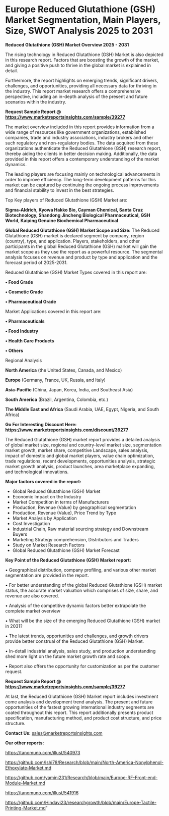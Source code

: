 # Europe Reduced Glutathione (GSH) Market Segmentation, Main Players, Size, SWOT Analysis 2025 to 2031

<Strong> Reduced Glutathione (GSH) Market Overview 2025 - 2031</strong>

The rising technology in Reduced Glutathione (GSH) Market is also depicted in this research report. Factors that are boosting the growth of the market, and giving a positive push to thrive in the global market is explained in detail.

Furthermore, the report highlights on emerging trends, significant drivers, challenges, and opportunities, providing all necessary data for thriving in the industry. This report market research offers a comprehensive perspective, including an in-depth analysis of the present and future scenarios within the industry.

<strong>Request Sample Report @ <a href=https://www.marketreportsinsights.com/sample/39277>https://www.marketreportsinsights.com/sample/39277</a></strong>

The market overview included in this report provides information from a wide range of resources like government organizations, established companies, trade and industry associations, industry brokers and other such regulatory and non-regulatory bodies. The data acquired from these organizations authenticate the Reduced Glutathione (GSH) research report, thereby aiding the clients in better decision making. Additionally, the data provided in this report offers a contemporary understanding of the market dynamics.

The leading players are focusing mainly on technological advancements in order to improve efficiency. The long-term development patterns for this market can be captured by continuing the ongoing process improvements and financial stability to invest in the best strategies.

Top Key players of Reduced Glutathione (GSH) Market are:

<strong>Sigma-Aldrich, Kyowa Hakko Bio, Cayman Chemical, Santa Cruz Biotechnology, Shandong Jincheng Biological Pharmaceutical, GSH World, Kaiping Genuine Biochemical Pharmaceutical</strong>

<strong><b>Global Reduced Glutathione (GSH) Market Scope and Size:</b></strong>
The Reduced Glutathione (GSH) market is declared segment by company, region (country), type, and application. Players, stakeholders, and other participants in the global Reduced Glutathione (GSH) market will gain the market scope as they use the report as a powerful resource. The segmental analysis focuses on revenue and product by type and application and the forecast period of 2025-2031.

Reduced Glutathione (GSH) Market Types covered in this report are:

<strong>•  Food Grade

•  Cosmetic Grade

•  Pharmaceutical Grade</strong>

Market Applications covered in this report are:

<strong>•  Pharmaceuticals

•  Food Industry

•  Health Care Products

•  Others</strong> 

Regional Analysis

<strong>North America</strong> (the United States, Canada, and Mexico)

<strong>Europe</strong> (Germany, France, UK, Russia, and Italy)

<strong>Asia-Pacific</strong> (China, Japan, Korea, India, and Southeast Asia)

<strong>South America</strong> (Brazil, Argentina, Colombia, etc.)

<strong>The Middle East and Africa</strong> (Saudi Arabia, UAE, Egypt, Nigeria, and South Africa)

<strong>Go For Interesting Discount Here: <a href=https://www.marketreportsinsights.com/discount/39277>https://www.marketreportsinsights.com/discount/39277</a></strong>

The Reduced Glutathione (GSH) market report provides a detailed analysis of global market size, regional and country-level market size, segmentation market growth, market share, competitive Landscape, sales analysis, impact of domestic and global market players, value chain optimization, trade regulations, recent developments, opportunities analysis, strategic market growth analysis, product launches, area marketplace expanding, and technological innovations.

<strong><b>Major factors covered in the report:</b></strong>
<ul>
  <li>Global Reduced Glutathione (GSH) Market </li>
  <li>Economic Impact on the Industry</li>
  <li>Market Competition in terms of Manufacturers</li>
  <li>Production, Revenue (Value) by geographical segmentation</li>
  <li>Production, Revenue (Value), Price Trend by Type</li>
  <li>Market Analysis by Application</li>
  <li>Cost Investigation</li>
  <li>Industrial Chain, Raw material sourcing strategy and Downstream Buyers</li>
  <li>Marketing Strategy comprehension, Distributors and Traders</li>
  <li>Study on Market Research Factors</li>
  <li>Global Reduced Glutathione (GSH) Market Forecast</li>
</ul>

<strong><b>Key Point of the Reduced Glutathione (GSH) Market report:</b></strong>

• Geographical distribution, company profiling, and various other market segmentation are provided in the report.

• For better understanding of the global Reduced Glutathione (GSH) market status, the accurate market valuation which comprises of size, share, and revenue are also covered.

• Analysis of the competitive dynamic factors better extrapolate the complete market overview

• What will be the size of the emerging Reduced Glutathione (GSH) market in 2031?

• The latest trends, opportunities and challenges, and growth drivers provide better construal of the Reduced Glutathione (GSH) Market.

• In-detail industrial analysis, sales study, and production understanding shed more light on the future market growth rate and scope.

• Report also offers the opportunity for customization as per the customer request.

<strong>Request Sample Report @ <a href=https://www.marketreportsinsights.com/sample/39277>https://www.marketreportsinsights.com/sample/39277</a></strong>

At last, the Reduced Glutathione (GSH) Market report includes investment come analysis and development trend analysis. The present and future opportunities of the fastest growing international industry segments are coated throughout this report. This report additionally presents product specification, manufacturing method, and product cost structure, and price structure.

<strong>Contact Us:</strong>
sales@marketreportsinsights.com

<strong>Our other reports:</strong>

<a href=https://tanomuno.com/illust/540973>https://tanomuno.com/illust/540973</a>

<a href=https://github.com/Ishi78/Research/blob/main/North-America-Nonylphenol-Ethoxylate-Market.md>https://github.com/Ishi78/Research/blob/main/North-America-Nonylphenol-Ethoxylate-Market.md</a>

<a href=https://github.com/yamini231/Research/blob/main/Europe-RF-Front-end-Module-Market.md>https://github.com/yamini231/Research/blob/main/Europe-RF-Front-end-Module-Market.md</a>

<a href=https://tanomuno.com/illust/541916>https://tanomuno.com/illust/541916</a>

<a href=https://github.com/Hindavi23/researchgrowth/blob/main/Europe-Tactile-Printing-Market.md>https://github.com/Hindavi23/researchgrowth/blob/main/Europe-Tactile-Printing-Market.md</a>"
